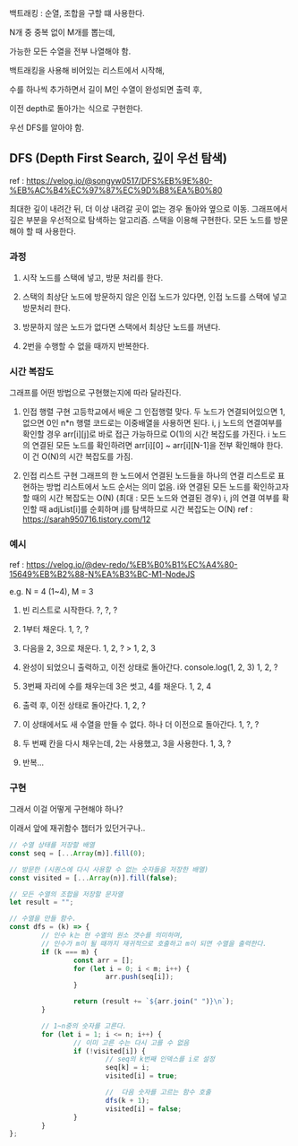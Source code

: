 백트래킹 : 순열, 조합을 구할 떄 사용한다.

N개 중 중복 없이 M개를 뽑는데,

가능한 모든 수열을 전부 나열해야 함.

백트래킹을 사용해 비어있는 리스트에서 시작해,

수를 하나씩 추가하면서 길이 M인 수열이 완성되면 출력 후,

이전 depth로 돌아가는 식으로 구현한다.

우선 DFS를 알아야 함.

## DFS (Depth First Search, 깊이 우선 탐색)

ref : https://velog.io/@songyw0517/DFS%EB%9E%80-%EB%AC%B4%EC%97%87%EC%9D%B8%EA%B0%80

최대한 깊이 내려간 뒤, 더 이상 내려갈 곳이 없는 경우 돌아와 옆으로 이동.
그래프에서 깊은 부분을 우선적으로 탐색하는 알고리즘.
스택을 이용해 구현한다.
모든 노드를 방문해야 할 때 사용한다.

### 과정

1. 시작 노드를 스택에 넣고, 방문 처리를 한다.

2. 스택의 최상단 노드에 방문하지 않은 인접 노드가 있다면, 인접 노드를 스택에 넣고 방문처리 한다.

3. 방문하지 않은 노드가 없다면 스택에서 최상단 노드를 꺼낸다.

4. 2번을 수행할 수 없을 때까지 반복한다.

### 시간 복잡도

그래프를 어떤 방법으로 구현했는지에 따라 달라진다.

1. 인접 행렬 구현
   고등학교에서 배운 그 인접행렬 맞다.
   두 노드가 연결되어있으면 1, 없으면 0인 n\*n 행렬
   코드로는 이중배열을 사용하면 된다.
   i, j 노드의 연결여부를 확인할 경우 arr[i][j]로 바로 접근 가능하므로 O(1)의 시간 복잡도를 가진다.
   i 노드의 연결된 모든 노드를 확인하려면 arr[i][0] ~ arr[i][N-1]을 전부 확인해야 한다. 이 건 O(N)의 시간 복잡도를 가짐.

2. 인접 리스트 구현
   그래프의 한 노드에서 연결된 노드들을 하나의 연결 리스트로 표현하는 방법
   리스트에서 노드 순서는 의미 없음.
   i와 연결된 모든 노드를 확인하고자 할 때의 시간 복잡도는 O(N) (최대 : 모든 노드와 연결된 경우)
   i, j의 연결 여부를 확인할 때 adjList[i]를 순회하며 j를 탐색하므로 시간 복잡도는 O(N)
   ref : https://sarah950716.tistory.com/12

### 예시

ref : https://velog.io/@dev-redo/%EB%B0%B1%EC%A4%80-15649%EB%B2%88-N%EA%B3%BC-M1-NodeJS

e.g. N = 4 (1~4), M = 3

1. 빈 리스트로 시작한다.
   ?, ?, ?

2. 1부터 채운다.
   1, ?, ?

3. 다음을 2, 3으로 채운다.
   1, 2, ? > 1, 2, 3

4. 완성이 되었으니 출력하고, 이전 상태로 돌아간다.
   console.log(1, 2, 3)
   1, 2, ?

5. 3번째 자리에 수를 채우는데 3은 썻고, 4를 채운다.
   1, 2, 4

6. 출력 후, 이전 상태로 돌아간다.
   1, 2, ?

7. 이 상태에서도 새 수열을 만들 수 없다. 하나 더 이전으로 돌아간다.
   1, ?, ?

8. 두 번째 칸을 다시 채우는데, 2는 사용했고, 3을 사용한다.
   1, 3, ?

9. 반복...

### 구현

그래서 이걸 어떻게 구현해야 하나?

이래서 앞에 재귀함수 챕터가 있던거구나..

```js
// 수열 상태를 저장할 배열
const seq = [...Array(m)].fill(0);

// 방문한 (시퀀스에 다시 사용할 수 없는 숫자들을 저장한 배열)
const visited = [...Array(n)].fill(false);

// 모든 수열의 조합을 저장할 문자열
let result = "";

// 수열을 만들 함수.
const dfs = (k) => {
        // 인수 k는 현 수열의 원소 갯수를 의미하며,
        // 인수가 m이 될 때까지 재귀적으로 호출하고 m이 되면 수열을 출력한다.
        if (k === m) {
                const arr = [];
                for (let i = 0; i < m; i++) {
                        arr.push(seq[i]);
                }

                return (result += `${arr.join(" ")}\n`);
        }

        // 1~n중의 숫자를 고른다.
        for (let i = 1; i <= n; i++) {
                // 이미 고른 수는 다시 고를 수 없음
                if (!visited[i]) {
                        // seq의 k번째 인덱스를 i로 설정
                        seq[k] = i;
                        visited[i] = true;

                        //  다음 숫자를 고르는 함수 호출
                        dfs(k + 1);
                        visited[i] = false;
                }
        }
};
```
